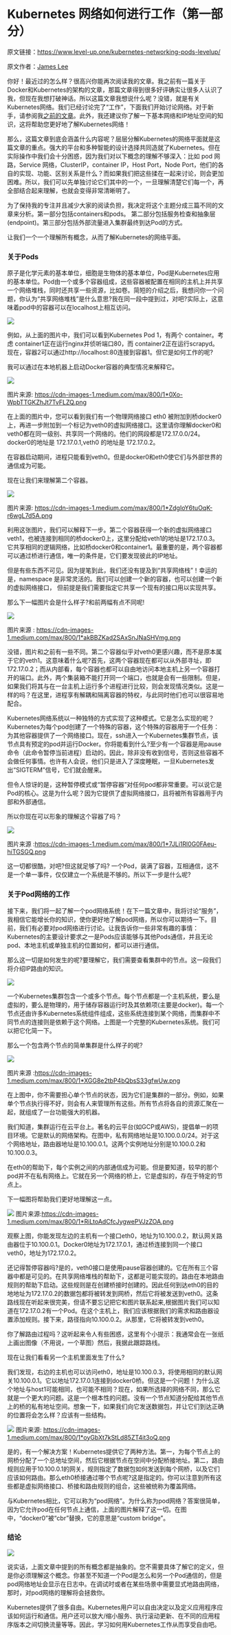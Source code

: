 # Kubernetes 网络如何进行工作（第一部分）

原文链接：<https://www.level-up.one/kubernetes-networking-pods-levelup/>

原文作者：[James Lee](https://www.level-up.one/author/jameslee/) 



你好！最近过的怎么样？很高兴你能再次阅读我的文章。我之前有一篇关于Docker和Kubernetes的架构的文章，那篇文章得到很多好评确实让很多人认识了我，但现在我想打破神话。所以这篇文章我想说什么呢？没错，就是有关Kubernetes网络。我们已经讨论完了“工作”，下面我们开始讨论网络。对于新手，请参阅我[之前的文章](https://www.level-up.one/kubernetes-bible-beginners/)。此外，我还建议你了解一下基本网络和IP地址空间的知识，这将帮助您更好地了解Kubernetes网络！

那么，这篇文章到底会涵盖什么内容呢？层层分解Kubernetes的网络平面就是这篇文章的重点。强大的平台和多种智能的设计选择共同造就了Kubernetes。但在实际操作中我们会十分困惑，因为我们对以下概念的理解不够深入：比如 pod 网路，Service 网络，ClusterIP，container IP，Host Port，Node Port，他们的各自的实现、功能、区别关系是什么？而如果我们把这些揉在一起来讨论，则会更加困难。所以，我们可以先单独讨论它们其中的一个，一旦理解清楚它们每一个，再全部结合起来理解，也就会变得非常清晰明了。

为了保持我的专注并且减少大家的阅读负担，我决定将这个主题分成三篇不同的文章来分析。第一部分包括containers和pods。 第二部分包括服务检查和抽象层(endpoint)。第三部分包括外部流量进入集群最终到达Pod的方式。

让我们一个一个理解所有概念，从而了解Kubernetes的网络平面。

### 关于Pods

原子是化学元素的基本单位，细胞是生物体的基本单位，Pod是Kubernetes应用的基本单位。Pod由一个或多个容器组成，这些容器被配置在相同的主机上并共享一个网络堆栈，同时还共享一些资源，比如卷。简短的介绍之后，我想问你一个问题，你认为“共享网络堆栈”是什么意思?我在同一段中提到过，对吧?实际上，这意味着pod中的容器可以在localhost上相互访问。

![](https://github.com/wangzhiji/news.caas.one/blob/master/translation/images/1.01.png)

例如，从上面的图片中，我们可以看到Kubernetes Pod 1，有两个 container。考虑 container1正在运行nginx并侦听端口80，而 container2正在运行scrapyd。现在，容器2可以通过http://localhost:80连接到容器1。但它是如何工作的呢?

我可以通过在本地机器上启动Docker容器的典型情况来解释它。

![](https://github.com/wangzhiji/news.caas.one/blob/master/translation/images/1.02.png)

图片来源: <https://cdn-images-1.medium.com/max/800/1*0Xo-WpbTTGKZhJt7TvFLZQ.png>

在上面的图片中，您可以看到我们有一个物理网络接口 eth0 被附加到桥docker0上，再进一步附加到一个标记为veth0的虚拟网络接口。这里请你理解docker0和veth0都在同一级别、共享同一个网络的。他们的网段都是172.17.0.0/24。 docker0的地址是 172.17.0.1,veth0 的地址是 172.17.0.2。

在容器启动期间，进程只能看到veth0。但是docker0和eth0使它们与外部世界的通信成为可能。

现在让我们来理解第二个容器。

![](https://github.com/wangzhiji/news.caas.one/blob/master/translation/images/1.03.png)

图片来源: <https://cdn-images-1.medium.com/max/800/1*ZdgIoY6tuOqK-r6wgL7d5A.png>

利用这张图片，我们可以解释下一步。第二个容器获得一个新的虚拟网络接口 veth1，也被连接到相同的桥docker0上，这里分配给veth1的地址是172.17.0.3。它共享相同的逻辑网络，比如桥docker0和container1。最重要的是，两个容器都可以通过桥进行通信，唯一的条件是，它们要发现彼此的IP地址。

但是有些东西不可见。因为提笔到此，我们还没有提及到“共享网络栈”！幸运的是，namespace 是非常灵活的。我们可以创建一个新的容器，也可以创建一个新的虚拟网络接口， 但前提是我们需要指定它共享一个现有的接口用以实现共享。

那么下一幅图片会是什么样子?和前两幅有点不同呢!

![](https://github.com/wangzhiji/news.caas.one/blob/master/translation/images/1.04.png)

图片来源 : <https://cdn-images-1.medium.com/max/800/1*akBBZKad2SAxSnJNaSHVmg.png>

没错，图片和之前有一些不同。第二个容器似乎对veth0更感兴趣，而不是原本属于它的veth1。这意味着什么呢?首先，这两个容器现在都可以从外部寻址，即172.17.0.2；而从内部看，每个容器也都可以自由地访问本地主机上另一个容器打开的端口。此外，两个集装箱不能打开同一个端口，也就是会有一些限制。但是，如果我们将其与在一台主机上运行多个进程进行比较，则会发现情况类似。这是一样的吗？在这里，进程享有解耦和隔离容器的特权，与此同时他们也可以很容易地配合。

Kubernetes网络系统以一种独特的方式实现了这种模式。它是怎么实现的呢？Kubernetes为每个pod创建了一个特殊的容器，这个特殊的容器用于一个任务：为其他容器提供了一个网络接口。现在，ssh进入一个Kubernetes集群节点，该节点具有预定的pod并运行Docker。你将能看到什么?至少有一个容器是用pause命令（此命令暂停当前进程）启动的。因此，除非没有收到信号，否则这些容器不会做任何事情。也许有人会说，他们只是进入了深度睡眠，一旦Kubernetes发出“SIGTERM”信号，它们就会醒来。

但令人惊讶的是，这种暂停模式或“暂停容器”对任何pod都非常重要。可以说它是Pod的核心。这是为什么呢？因为它提供了虚拟网络接口，且将被所有容器用于内部和外部通信。

所以你现在可以形象的理解这个容器了吗？

![](https://github.com/wangzhiji/news.caas.one/blob/master/translation/images/1.05.png)

图片来源 :<https://cdn-images-1.medium.com/max/800/1*7JLi1Rl0G0FAeu-hiTGSGQ.png>

这一切都很酷，对吧?但这就足够了吗? 一个Pod，装满了容器，互相通信，这不是一个单一事件，仅仅建立一个系统是不够的。所以下一步是什么呢?

### 关于Pod网络的工作

接下来，我们将一起了解一个pod网络系统！在下一篇文章中，我将讨论“服务”，我相信它能增长你的知识，使你更好地了解pod网络，所以你可以期待一下。目前，我们有必要对pod网络进行讨论。让我告诉你一些非常有趣的事情：Kubernetes的主要设计要求之一是Pods应该能够与其他Pods通信，并且无论pod、本地主机或单独主机的位置如何，都可以进行通信。

那么这一切是如何发生的呢?要理解它，我们需要查看集群中的节点。这一段我们将介绍IP路由的知识。

![](https://github.com/wangzhiji/news.caas.one/blob/master/translation/images/1.06.png)

一个Kubernetes集群包含一个或多个节点。每个节点都是一个主机系统，要么是虚拟的，要么是物理的，用于储存容器运行时及其依赖项(主要是docker)。每一个节点还由许多Kubernetes系统组件组成，这些系统连接到某个网络，而集群中不同节点的连接则是依赖于这个网络。上图是一个完整的Kubernetes系统。我们可以把它化简一下。

那么一个包含两个节点的简单集群是什么样子的呢?

![](https://github.com/wangzhiji/news.caas.one/blob/master/translation/images/1.07.png)

图片来源 :<https://cdn-images-1.medium.com/max/800/1*XGG8e2tbP4bQbsS33gfwUw.png>

在上图中，你不需要担心单个节点的状态，因为它们是集群的一部分。例如，如果单个节点执行得不好，则会有人来管理所有这些。所有节点将各自的资源汇聚在一起，就组成了一台功能强大的机器。

我们知道，集群运行在云平台上。著名的云平台(如GCP或AWS)，提倡单一的项目环境。它是默认的网络架构。在图中，私有网络地址是10.100.0.0/24。对于这个网络地址，路由器地址是10.100.0.1。这两个实例地址分别是10.100.0.2和10.100.0.3。

在eth0的帮助下，每个实例之间的内部通信成为可能。但是要知道，较早的那个pod并不在私有网络上。它就在另一个网络的桥上，它是虚拟的，存在于特定的节点上。

下一幅图将帮助我们更好地理解这一点。


![](https://github.com/wangzhiji/news.caas.one/blob/master/translation/images/1.08.png)
图片来源:<https://cdn-images-1.medium.com/max/800/1*RiLtoAdCfcJygwePVJzZOA.png>

观察上图，你能发现左边的主机有一个接口eth0，地址为10.100.0.2，默认网关路由器位于10.100.0.1。Docker0地址为172.17.0.1，通过桥连接到同一个接口veth0，地址为172.17.0.2。

还记得暂停容器吗?是的，veth0接口是使用pause容器创建的。它在所有三个容器中都是可见的。在共享网络堆栈的帮助下，这都是可能实现的。路由在本地路由规则的帮助下启动。这些规则是在创建桥接时创建的。因此任何到达eth0的目的地地址为172.17.0.2的数据包都将被转发到网桥，然后它将被发送到veth0。这条路线现在听起来很完美，但请不要忘记把它和图片联系起来,根据图片我们可以知道在172.17.0.2有一个Pod。在这个主机上，我们应该根据我们的需求和路由器设置添加规则。接下来，路径指向10.100.0.2。从那里，它将被转发到veth0。

你了解路由过程吗？这听起来令人有些困惑，这里有个小提示：我通常会在一张纸上画出图像（不用说，一个草图）然后，我据此跟踪路线。

现在让我们看看另一个主机里面发生了什么?

我们发现，右边的主机也可以访问eth0，地址是10.100.0.3，将使用相同的默认网关10.100.0.1。它以地址172.17.0.1连接到docker0桥。但这是一个问题！为什么这个地址与host1可能相同，也可能不相同？现在，如果所选择的网络不同，那么它就是一个更大的问题。这是一个根本性的问题。没有一个节点知道分配给其他节点上的桥的私有地址空间。想象一下，如果我们向它发送数据包，并让它们到达正确的位置将会怎么样？应该有一些结构。

![](https://github.com/wangzhiji/news.caas.one/blob/master/translation/images/1.09.png)
图片来源: <https://cdn-images-1.medium.com/max/800/1*oyGbXt7kStLd85ZT4it3oQ.png>

是的，有一个解决方案！Kubernetes提供它了两种方法。第一，为每个节点上的网桥分配了一个总地址空间，然后它根据节点在空间中分配桥接地址。第二，路由规则应用于10.100.0.1的网关，规则指定了数据包如何发送到每个网桥，以及它们应该如何路由。那么eth0桥接通过哪个节点呢?这是指定的。你可以注意到所有这些都是虚拟网络接口、桥接和路由规则的组合，这些被统称为覆盖网络。

与Kubernetes相比，它可以称为“pod网络”。为什么称为pod网络？答案很简单，因为它允许pod在任何节点上通信，上面的图片解释了这一切。在图中，“docker0”被“cbr”替换，它的意思是“custom bridge”。

### 结论

![](https://github.com/wangzhiji/news.caas.one/blob/master/translation/images/1.10.jpg)

说实话，上面文章中提到的所有概念都是抽象的。您不需要具体了解它的定义，但是你必须理解这个概念。你甚至不知道一个Pod是怎么和另一个Pod通信的，但是pod网络地址会显示在日志中。在调试时或者在某些场景中需要显式地路由网络，那时，对pod网络的理解将会拯救你。

Kubernetes提供了很多自由。Kubernetes用户可以自由决定以及定义应用程序应该如何运行和通信。用户还可以放大/缩小服务、执行滚动更新、在不同的应用程序版本之间切换流量等等。因此，学习如何用Kubernetes工作从而享受自由吧。

